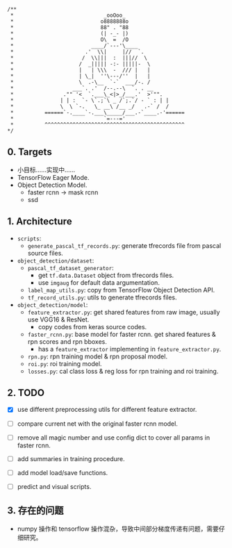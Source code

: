 ```
/**
 *                             _ooOoo_
 *                            o8888888o
 *                            88" . "88
 *                            (| -_- |)
 *                            O\  =  /O
 *                         ____/`---'\____
 *                       .'  \\|     |//  `.
 *                      /  \\|||  :  |||//  \
 *                     /  _||||| -:- |||||-  \
 *                     |   | \\\  -  /// |   |
 *                     | \_|  ''\---/''  |   |
 *                     \  .-\__  `-`  ___/-. /
 *                   ___`. .'  /--.--\  `. . __
 *                ."" '<  `.___\_<|>_/___.'  >'"".
 *               | | :  `- \`.;`\ _ /`;.`/ - ` : | |
 *               \  \ `-.   \_ __\ /__ _/   .-` /  /
 *          ======`-.____`-.___\_____/___.-`____.-'======
 *                             `=---='
 *          ^^^^^^^^^^^^^^^^^^^^^^^^^^^^^^^^^^^^^^^^^^^^^
*/
```

## 0. Targets
+ 小目标……实现中……
+ TensorFlow Eager Mode.
+ Object Detection Model.
    + faster rcnn -> mask rcnn
    + ssd


## 1. Architecture
+ `scripts`:
    + `generate_pascal_tf_records.py`: generate tfrecords file from pascal source files.
+ `object_detection/dataset`:
    + `pascal_tf_dataset_generator`: 
        + get `tf.data.Dataset` object from tfrecords files.
        + use `imgaug` for default data argumentation.
    + `label_map_utils.py`: copy from TensorFlow Object Detection API.
    + `tf_record_utils.py`: utils to generate tfrecords files.    
+ `object_detection/model`:
    + `feature_extractor.py`: get shared features from raw image, usually use VGG16 & ResNet.
        + copy codes from keras source codes.
    + `faster_rcnn.py`: base model for faster rcnn. get shared features & rpn scores and rpn bboxes.
        + has a `feature_extractor` implementing in `feature_extractor.py`.
    + `rpn.py`: rpn training model & rpn proposal model.
    + `roi.py`: roi training model.
    + `losses.py`: cal class loss & reg loss for rpn training and roi training.

## 2. TODO
+ [x]  use different preprocessing utils for different feature extractor.
+ [ ] compare current net with the original faster rcnn model.
+ [ ]  remove all magic number and use config dict to cover all params in faster rcnn.
+ [ ]  add summaries in training procedure.
+ [ ]  add model load/save functions.
+ [ ]  predict and visual scripts.


## 3. 存在的问题
+ numpy 操作和 tensorflow 操作混杂，导致中间部分梯度传递有问题，需要仔细研究。

